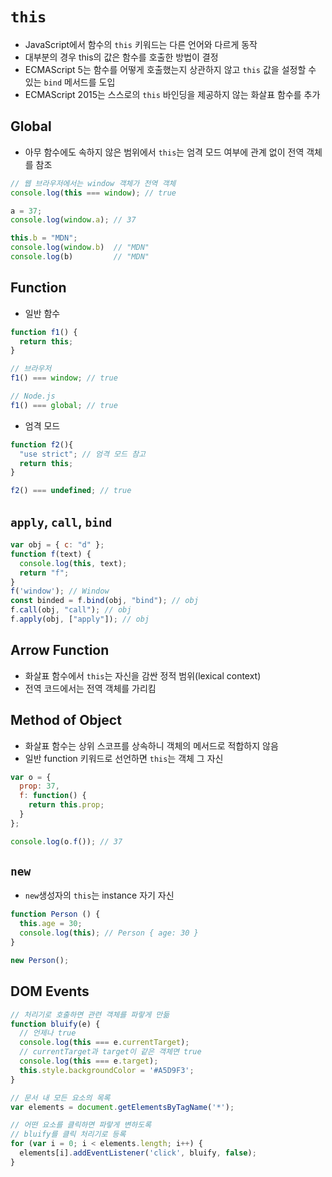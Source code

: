 # `this`
- JavaScript에서 함수의 `this` 키워드는 다른 언어와 다르게 동작
- 대부분의 경우 this의 값은 함수를 호출한 방법이 결정
- ECMAScript 5는 함수를 어떻게 호출했는지 상관하지 않고 `this` 값을 설정할 수 있는 `bind` 메서드를 도입
- ECMAScript 2015는 스스로의 `this` 바인딩을 제공하지 않는 화살표 함수를 추가

## Global
- 아무 함수에도 속하지 않은 범위에서 `this`는 엄격 모드 여부에 관계 없이 전역 객체를 참조
```js
// 웹 브라우저에서는 window 객체가 전역 객체
console.log(this === window); // true

a = 37;
console.log(window.a); // 37

this.b = "MDN";
console.log(window.b)  // "MDN"
console.log(b)         // "MDN"
```

## Function
- 일반 함수
```js
function f1() {
  return this;
}

// 브라우저
f1() === window; // true

// Node.js
f1() === global; // true
```

- 엄격 모드
```js
function f2(){
  "use strict"; // 엄격 모드 참고
  return this;
}

f2() === undefined; // true
```

## `apply`, `call`, `bind`
```js
var obj = { c: "d" };
function f(text) {
  console.log(this, text);
  return "f";
}
f('window'); // Window
const binded = f.bind(obj, "bind"); // obj
f.call(obj, "call"); // obj
f.apply(obj, ["apply"]); // obj
```

## Arrow Function
- 화살표 함수에서 `this`는 자신을 감싼 정적 범위(lexical context)
- 전역 코드에서는 전역 객체를 가리킴

## Method of Object
- 화살표 함수는 상위 스코프를 상속하니 객체의 메서드로 적합하지 않음
- 일반 function 키워드로 선언하면 `this`는 객체 그 자신
```js
var o = {
  prop: 37,
  f: function() {
    return this.prop;
  }
};

console.log(o.f()); // 37
```

## `new`
- `new`생성자의 `this`는 instance 자기 자신
```js
function Person () {
  this.age = 30;
  console.log(this); // Person { age: 30 }
}

new Person();
```

## DOM Events
```js
// 처리기로 호출하면 관련 객체를 파랗게 만듦
function bluify(e) {
  // 언제나 true
  console.log(this === e.currentTarget);
  // currentTarget과 target이 같은 객체면 true
  console.log(this === e.target);
  this.style.backgroundColor = '#A5D9F3';
}

// 문서 내 모든 요소의 목록
var elements = document.getElementsByTagName('*');

// 어떤 요소를 클릭하면 파랗게 변하도록
// bluify를 클릭 처리기로 등록
for (var i = 0; i < elements.length; i++) {
  elements[i].addEventListener('click', bluify, false);
}
```
